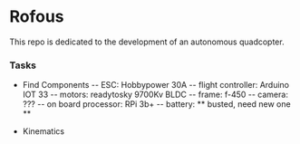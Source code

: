 # Rofous
This repo is dedicated to the development of an autonomous quadcopter.

### Tasks
- Find Components
-- ESC: Hobbypower 30A
-- flight controller: Arduino IOT 33
-- motors: readytosky 9700Kv BLDC
-- frame: f-450
-- camera: ???
-- on board processor: RPi 3b+
-- battery: ** busted, need new one **

- Kinematics
